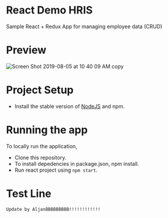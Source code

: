 # React Demo HRIS
Sample React + Redux App for managing employee data (CRUD)


# Preview

![Screen Shot 2019-08-05 at 10 40 09 AM copy](https://user-images.githubusercontent.com/20078552/62435089-85770980-b76d-11e9-9eea-005f7f564ced.png)


# Project Setup

- Install the stable version of [NodeJS](https://nodejs.org/en/) and npm.
  
 
 
# Running the app 
   
   To locally run the application,
   
   - Clone this repository.
   - To install depedencies in package.json, npm install. 
   - Run react project using `npm start`.
 

   
# Test Line

	Update by AljanBBBBBBBBB!!!!!!!!!!!!